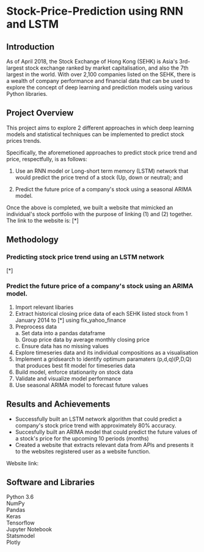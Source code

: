 # Stock-Price-Prediction using RNN and LSTM

## Introduction

As of April 2018, the Stock Exchange of Hong Kong (SEHK) is Asia's 3rd-largest stock exchange ranked by market capitalisation, 
and also the 7th largest in the world. 
With over 2,100 companies listed on the SEHK, there is a wealth of company performance and financial data that can
be used to explore the concept of deep learning and prediction models using various Python libraries.


## Project Overview

This project aims to explore 2 different approaches in which deep learning models and statistical techniques can be
implemented to predict stock prices trends. 

Specifically, the aforemetioned approaches to predict stock price trend and price, respectfully, is as follows:

1. Use an RNN model or Long-short term memory (LSTM) network that would predict the price trend of a stock (Up, down or neutral); and

2. Predict the future price of a company's stock using a seasonal ARIMA model.

Once the above is completed, we built a website that mimicked an individual's stock portfolio with the purpose of linking (1) and (2) together. The link to the website is: [*]


## Methodology

### Predicting stock price trend using an LSTM network

[*]

### Predict the future price of a company's stock using an ARIMA model.

1. Import relevant libaries
2. Extract historical closing price data of each SEHK listed stock from 1 January 2014 to [*] using fix_yahoo_finance
3. Preprocess data    
    a. Set data into a pandas dataframe  
    b. Group price data by average monthly closing price  
    c. Ensure data has no missing values  
4. Explore timeseries data and its individual compositions as a visualisation 
5. Implement a gridsearch to identify optimum paramaters (p,d,q)(P,D,Q) that produces best fit model for timeseries data  
6. Build model, enforce stationarity on stock data     
7. Validate and visualize model performance   
8. Use seasonal ARIMA model to forecast future values 

## Results and Achievements

* Successfully built an LSTM network algorithm that could predict a company's stock price trend with approximately 80% accuracy.
* Succesfully built an ARIMA model that could predict the future values of a stock's price for the upcoming 10 periods (months)
* Created a website that extracts relevant data from APIs and presents it to the websites registered user as a website function.

Website link:

## Software and Libraries

Python 3.6  
NumPy   
Pandas  
Keras       
Tensorflow  
Jupyter Notebook    
Statsmodel  
Plotly  
    
